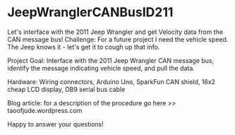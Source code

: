 # JeepWranglerCANBusID211
Let's interface with the 2011 Jeep Wrangler and get Velocity data from the CAN message bus!
Challenge:  For a future project I need the vehicle speed.  The Jeep knows it - let's get it to cough up that info.

Project Goal: Interface with the 2011 Jeep Wrangler CAN message bus, identify the message indicating vehicle speed, and pull the data.

Hardware: Wiring connectors, Arduino Uno, SparkFun CAN shield, 16x2 cheap LCD display, DB9 serial bus cable

Blog article: for a description of the procedure go here >> taoofjude.wordpress.com

Happy to answer your questions!
